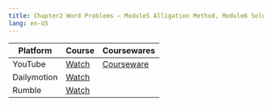 ```yaml
---
title: Chapter2 Word Problems – Module5 Alligation Method, Module6 Solution Concentration
lang: en-US
---
```


| Platform   | Course                                                                                                              | Coursewares                                                       |
|-------------|----------------------------------------------------------------------------------------------------------------------|-------------------------------------------------------------------|
| YouTube     | [Watch](https://www.youtube.com/watch?v=GwQ-kWWLOyI&list=PLm0MFkgiW1JgKq1kku2WxmrElFbDl7p_s)                         | [Courseware](../../public/math/Core%20Courses/pdf/Courseware.pdf) |
| Dailymotion | [Watch](https://www.dailymotion.com/video/x9glvqe?playlist=x9h6d2)                                                   |                                                                   |
| Rumble      | [Watch](https://rumble.com/v6s95ah-12-chapter2-word-problems-module5-cross-proportional-method-module6-solutio.html) |                                                                   |


